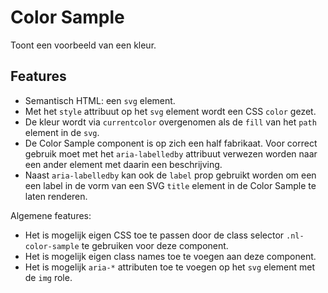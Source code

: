<!-- @license CC0-1.0 -->

# Color Sample

Toont een voorbeeld van een kleur.

## Features

- Semantisch HTML: een `svg` element.
- Met het `style` attribuut op het `svg` element wordt een CSS `color` gezet.
- De kleur wordt via `currentcolor` overgenomen als de `fill` van het `path` element in de `svg`.
- De Color Sample component is op zich een half fabrikaat. Voor correct gebruik moet met het `aria-labelledby` attribuut
  verwezen worden naar een ander element met daarin een beschrijving.
- Naast `aria-labelledby` kan ook de `label` prop gebruikt worden om een een label in de vorm van een SVG `title`
  element in de Color Sample te laten renderen.

Algemene features:

- Het is mogelijk eigen CSS toe te passen door de class selector `.nl-color-sample` te gebruiken voor deze component.
- Het is mogelijk eigen class names toe te voegen aan deze component.
- Het is mogelijk `aria-*` attributen toe te voegen op het `svg` element met de `img` role.
